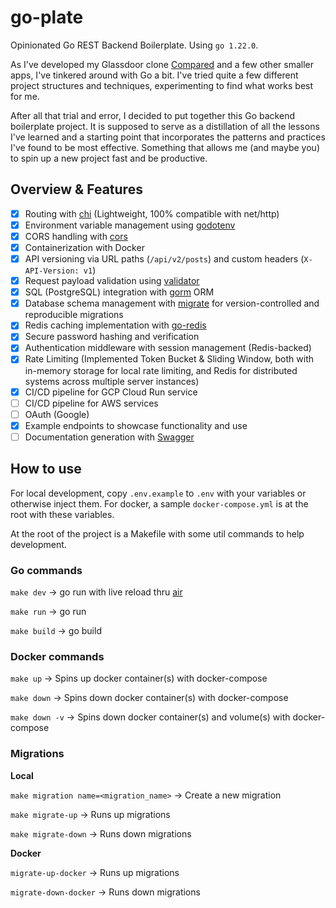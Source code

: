 # go-plate

Opinionated Go REST Backend Boilerplate. Using `go 1.22.0`.

As I've developed my Glassdoor clone [Compared](https://joselico.com/work/compared) and a few other smaller apps,
I've tinkered around with Go a bit. I've tried quite a few different project structures and techniques, experimenting to find what works best for me.

After all that trial and error, I decided to put together this Go backend boilerplate project.
It is supposed to serve as a distillation of all the lessons I've learned and a starting point that incorporates the patterns and practices I've found to be most effective.
Something that allows me (and maybe you) to spin up a new project fast and be productive.

## Overview & Features

- [x] Routing with [chi](https://github.com/go-chi/chi) (Lightweight, 100% compatible with net/http)
- [x] Environment variable management using [godotenv](https://github.com/joho/godotenv)
- [x] CORS handling with [cors](https://github.com/rs/cors)
- [x] Containerization with Docker
- [x] API versioning via URL paths (`/api/v2/posts`) and custom headers (`X-API-Version: v1`)
- [x] Request payload validation using [validator](https://github.com/go-playground/validator)
- [x] SQL (PostgreSQL) integration with [gorm](https://github.com/go-gorm/gorm) ORM
- [x] Database schema management with [migrate](https://github.com/golang-migrate/migrate) for version-controlled and reproducible migrations
- [x] Redis caching implementation with [go-redis](https://github.com/redis/go-redis)
- [x] Secure password hashing and verification
- [x] Authentication middleware with session management (Redis-backed)
- [x] Rate Limiting (Implemented Token Bucket & Sliding Window, both with in-memory storage for local rate limiting, and Redis for distributed systems across multiple server instances)
- [x] CI/CD pipeline for GCP Cloud Run service
- [ ] CI/CD pipeline for AWS services
- [ ] OAuth (Google)
- [x] Example endpoints to showcase functionality and use
- [ ] Documentation generation with [Swagger](https://swagger.io/)

## How to use

For local development, copy `.env.example` to `.env` with your variables or otherwise inject them.
For docker, a sample `docker-compose.yml` is at the root with these variables.

At the root of the project is a Makefile with some util commands to help development.

### Go commands

`make dev` -> go run with live reload thru [air](https://github.com/air-verse/air)

`make run` -> go run

`make build` -> go build

### Docker commands

`make up` -> Spins up docker container(s) with docker-compose

`make down` -> Spins down docker container(s) with docker-compose

`make down -v` -> Spins down docker container(s) and volume(s) with docker-compose

### Migrations

**Local**

`make migration name=<migration_name>` -> Create a new migration

`make migrate-up` -> Runs up migrations

`make migrate-down` -> Runs down migrations

**Docker**

`migrate-up-docker` -> Runs up migrations

`migrate-down-docker` -> Runs down migrations
